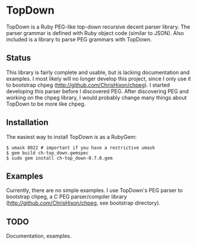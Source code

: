 # TopDown

TopDown is a Ruby PEG-like top-down recursive decent parser library. The parser grammar is defined with Ruby object code (similar to JSON). Also included is a library to parse PEG grammars with TopDown.

## Status

This library is fairly complete and usable, but is lacking documentation and examples. I most likely will no longer develop this project, since I only use it to bootstrap chpeg (http://github.com/ChrisHixon/chpeg). I started developing this parser before I discovered PEG. After discovering PEG and working on the chpeg library, I would probably change many things about TopDown to be more like chpeg.

## Installation

The easiest way to install TopDown is as a RubyGem:

    $ umask 0022 # important if you have a restrictive umask
    $ gem build ch-top_down.gemspec
    $ sudo gem install ch-top_down-0.7.0.gem
  
## Examples

Currently, there are no simple examples. I use TopDown's PEG parser to bootstrap chpeg, a C PEG parser/compiler library (http://github.com/ChrisHixon/chpeg, see bootstrap directory).
  
## TODO

Documentation, examples.
